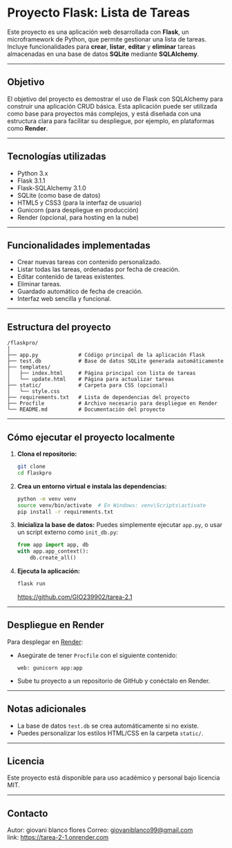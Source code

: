 
#  Proyecto Flask: Lista de Tareas

Este proyecto es una aplicación web desarrollada con **Flask**, un microframework de Python, que permite gestionar una lista de tareas. Incluye funcionalidades para **crear**, **listar**, **editar** y **eliminar** tareas almacenadas en una base de datos **SQLite** mediante **SQLAlchemy**.

---

##  Objetivo

El objetivo del proyecto es demostrar el uso de Flask con SQLAlchemy para construir una aplicación CRUD básica. Esta aplicación puede ser utilizada como base para proyectos más complejos, y está diseñada con una estructura clara para facilitar su despliegue, por ejemplo, en plataformas como **Render**.

---

##  Tecnologías utilizadas

- Python 3.x
- Flask 3.1.1
- Flask-SQLAlchemy 3.1.0
- SQLite (como base de datos)
- HTML5 y CSS3 (para la interfaz de usuario)
- Gunicorn (para despliegue en producción)
- Render (opcional, para hosting en la nube)

---

##  Funcionalidades implementadas

-  Crear nuevas tareas con contenido personalizado.
-  Listar todas las tareas, ordenadas por fecha de creación.
-  Editar contenido de tareas existentes.
-  Eliminar tareas.
-  Guardado automático de fecha de creación.
-  Interfaz web sencilla y funcional.

---

##  Estructura del proyecto

```
/flaskpro/
│
├── app.py             # Código principal de la aplicación Flask
├── test.db            # Base de datos SQLite generada automáticamente
├── templates/
│   ├── index.html     # Página principal con lista de tareas
│   └── update.html    # Página para actualizar tareas
├── static/            # Carpeta para CSS (opcional)
│   └── style.css
├── requirements.txt   # Lista de dependencias del proyecto
├── Procfile           # Archivo necesario para despliegue en Render
└── README.md          # Documentación del proyecto
```

---

## Cómo ejecutar el proyecto localmente

1. **Clona el repositorio:**
   ```bash
   git clone
   cd flaskpro
   ```

2. **Crea un entorno virtual e instala las dependencias:**
   ```bash
   python -m venv venv
   source venv/bin/activate  # En Windows: venv\Scripts\activate
   pip install -r requirements.txt
   ```

3. **Inicializa la base de datos:**
   Puedes simplemente ejecutar `app.py`, o usar un script externo como `init_db.py`:
   ```python
   from app import app, db
   with app.app_context():
       db.create_all()
   ```

4. **Ejecuta la aplicación:**
   ```bash
   flask run  
   ```
    https://github.com/GIO239902/tarea-2.1
---

##  Despliegue en Render

Para desplegar en [Render](https://render.com/):

- Asegúrate de tener `Procfile` con el siguiente contenido:
  ```
  web: gunicorn app:app
  ```

- Sube tu proyecto a un repositorio de GitHub y conéctalo en Render.

---

##  Notas adicionales

- La base de datos `test.db` se crea automáticamente si no existe.
- Puedes personalizar los estilos HTML/CSS en la carpeta `static/`.

---

##  Licencia

Este proyecto está disponible para uso académico y personal bajo licencia MIT.

---

##  Contacto

Autor: giovani blanco flores 
Correo: giovaniblanco99@gmail.com  
link: https://tarea-2-1.onrender.com
